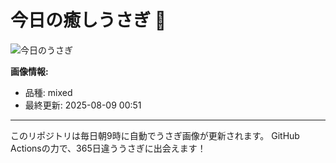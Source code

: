 # 今日の癒しうさぎ 🐰

![今日のうさぎ](https://firebasestorage.googleapis.com/v0/b/rabbitdb-9370d.appspot.com/o/rabbits%2F120d1e5a?alt=media&token=aa0686c3-7913-4a26-af0d-03d7edceeb72)

**画像情報:**
- 品種: mixed
- 最終更新: 2025-08-09 00:51

---

このリポジトリは毎日朝9時に自動でうさぎ画像が更新されます。
GitHub Actionsの力で、365日違ううさぎに出会えます！
